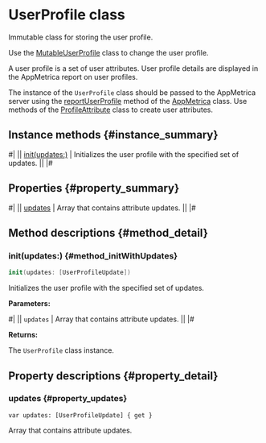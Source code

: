 # UserProfile class

Immutable class for storing the user profile.

Use the [MutableUserProfile](MutableUserProfile.md) class to change the user profile.

A user profile is a set of user attributes. User profile details are displayed in the AppMetrica report on user profiles.

The instance of the `UserProfile` class should be passed to the AppMetrica server using the [reportUserProfile](AppMetrica.md#reportuserprofile_onfailure-method_reportuserprofile) method of the [AppMetrica](AppMetrica.md) class. Use methods of the [ProfileAttribute](ProfileAttribute.md) class to create user attributes.

## Instance methods {#instance_summary}

#|
|| [init(updates:)](#method_initWithUpdates) | Initializes the user profile with the specified set of updates. ||
|#

## Properties {#property_summary}

#|
|| [updates](#property_updates) | Array that contains attribute updates. ||
|#

## Method descriptions {#method_detail}

### init(updates:) {#method_initWithUpdates}

```swift translate=no
init(updates: [UserProfileUpdate])
```

Initializes the user profile with the specified set of updates.

**Parameters:**

#|
|| `updates` | Array that contains attribute updates. ||
|#

**Returns:**

The `UserProfile` class instance.

## Property descriptions {#property_detail}

### updates {#property_updates}

`var updates: [UserProfileUpdate] { get }`

Array that contains attribute updates.
